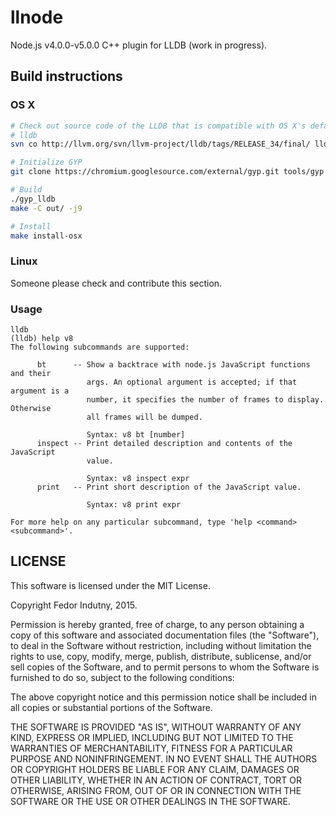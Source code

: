 # llnode

Node.js v4.0.0-v5.0.0 C++ plugin for LLDB (work in progress).

## Build instructions

### OS X

```bash
# Check out source code of the LLDB that is compatible with OS X's default
# lldb
svn co http://llvm.org/svn/llvm-project/lldb/tags/RELEASE_34/final/ lldb

# Initialize GYP
git clone https://chromium.googlesource.com/external/gyp.git tools/gyp

# Build
./gyp_lldb
make -C out/ -j9

# Install
make install-osx
```

### Linux

Someone please check and contribute this section.

### Usage

```
lldb
(lldb) help v8
The following subcommands are supported:

      bt      -- Show a backtrace with node.js JavaScript functions and their
                 args. An optional argument is accepted; if that argument is a
                 number, it specifies the number of frames to display. Otherwise
                 all frames will be dumped.

                 Syntax: v8 bt [number]
      inspect -- Print detailed description and contents of the JavaScript
                 value.

                 Syntax: v8 inspect expr
      print   -- Print short description of the JavaScript value.

                 Syntax: v8 print expr

For more help on any particular subcommand, type 'help <command> <subcommand>'.
```


## LICENSE

This software is licensed under the MIT License.

Copyright Fedor Indutny, 2015.

Permission is hereby granted, free of charge, to any person obtaining a
copy of this software and associated documentation files (the
"Software"), to deal in the Software without restriction, including
without limitation the rights to use, copy, modify, merge, publish,
distribute, sublicense, and/or sell copies of the Software, and to permit
persons to whom the Software is furnished to do so, subject to the
following conditions:

The above copyright notice and this permission notice shall be included
in all copies or substantial portions of the Software.

THE SOFTWARE IS PROVIDED "AS IS", WITHOUT WARRANTY OF ANY KIND, EXPRESS
OR IMPLIED, INCLUDING BUT NOT LIMITED TO THE WARRANTIES OF
MERCHANTABILITY, FITNESS FOR A PARTICULAR PURPOSE AND NONINFRINGEMENT. IN
NO EVENT SHALL THE AUTHORS OR COPYRIGHT HOLDERS BE LIABLE FOR ANY CLAIM,
DAMAGES OR OTHER LIABILITY, WHETHER IN AN ACTION OF CONTRACT, TORT OR
OTHERWISE, ARISING FROM, OUT OF OR IN CONNECTION WITH THE SOFTWARE OR THE
USE OR OTHER DEALINGS IN THE SOFTWARE.
